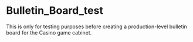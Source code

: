 # Bulletin_Board_test
This is only for testing purposes before creating a production-level bulletin board for the Casino game cabinet.
